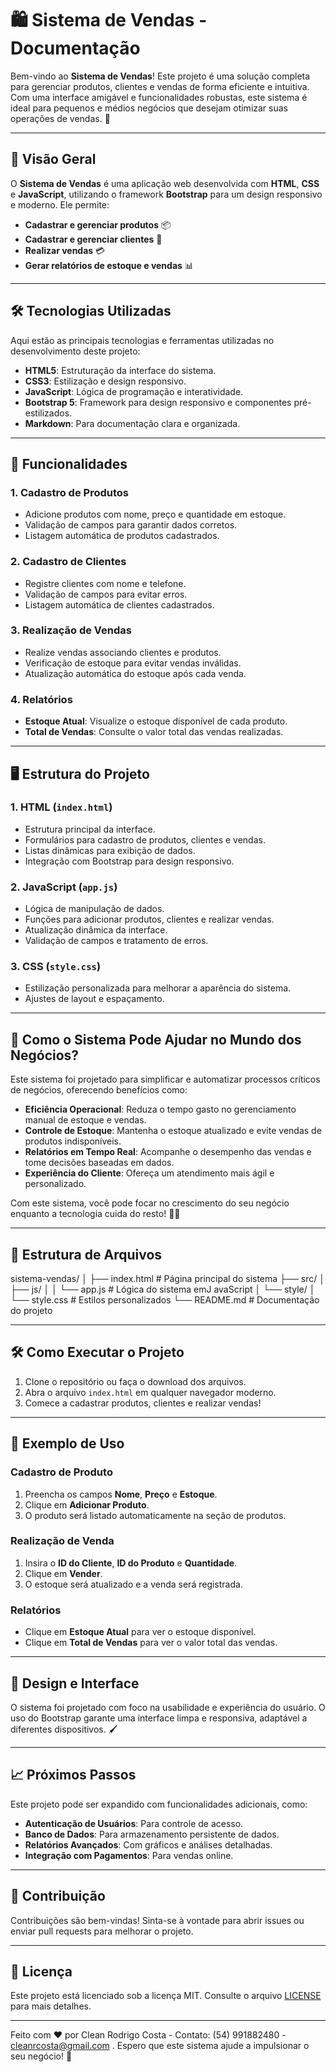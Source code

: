 # 🛍️ Sistema de Vendas - Documentação

Bem-vindo ao **Sistema de Vendas**! Este projeto é uma solução completa para gerenciar produtos, clientes e vendas de forma eficiente e intuitiva. Com uma interface amigável e funcionalidades robustas, este sistema é ideal para pequenos e médios negócios que desejam otimizar suas operações de vendas. 🚀

---

## 📌 Visão Geral

O **Sistema de Vendas** é uma aplicação web desenvolvida com **HTML**, **CSS** e **JavaScript**, utilizando o framework **Bootstrap** para um design responsivo e moderno. Ele permite:

- **Cadastrar e gerenciar produtos** 📦
- **Cadastrar e gerenciar clientes** 👥
- **Realizar vendas** 💳
- **Gerar relatórios de estoque e vendas** 📊

---

## 🛠️ Tecnologias Utilizadas

Aqui estão as principais tecnologias e ferramentas utilizadas no desenvolvimento deste projeto:

- **HTML5**: Estruturação da interface do sistema.
- **CSS3**: Estilização e design responsivo.
- **JavaScript**: Lógica de programação e interatividade.
- **Bootstrap 5**: Framework para design responsivo e componentes pré-estilizados.
- **Markdown**: Para documentação clara e organizada.

---

## 🎯 Funcionalidades

### 1. **Cadastro de Produtos**
   - Adicione produtos com nome, preço e quantidade em estoque.
   - Validação de campos para garantir dados corretos.
   - Listagem automática de produtos cadastrados.

### 2. **Cadastro de Clientes**
   - Registre clientes com nome e telefone.
   - Validação de campos para evitar erros.
   - Listagem automática de clientes cadastrados.

### 3. **Realização de Vendas**
   - Realize vendas associando clientes e produtos.
   - Verificação de estoque para evitar vendas inválidas.
   - Atualização automática do estoque após cada venda.

### 4. **Relatórios**
   - **Estoque Atual**: Visualize o estoque disponível de cada produto.
   - **Total de Vendas**: Consulte o valor total das vendas realizadas.

---

## 🖥️ Estrutura do Projeto

### 1. **HTML (`index.html`)**
   - Estrutura principal da interface.
   - Formulários para cadastro de produtos, clientes e vendas.
   - Listas dinâmicas para exibição de dados.
   - Integração com Bootstrap para design responsivo.

### 2. **JavaScript (`app.js`)**
   - Lógica de manipulação de dados.
   - Funções para adicionar produtos, clientes e realizar vendas.
   - Atualização dinâmica da interface.
   - Validação de campos e tratamento de erros.

### 3. **CSS (`style.css`)**
   - Estilização personalizada para melhorar a aparência do sistema.
   - Ajustes de layout e espaçamento.

---

## 🚀 Como o Sistema Pode Ajudar no Mundo dos Negócios?

Este sistema foi projetado para simplificar e automatizar processos críticos de negócios, oferecendo benefícios como:

- **Eficiência Operacional**: Reduza o tempo gasto no gerenciamento manual de estoque e vendas.
- **Controle de Estoque**: Mantenha o estoque atualizado e evite vendas de produtos indisponíveis.
- **Relatórios em Tempo Real**: Acompanhe o desempenho das vendas e tome decisões baseadas em dados.
- **Experiência do Cliente**: Ofereça um atendimento mais ágil e personalizado.

Com este sistema, você pode focar no crescimento do seu negócio enquanto a tecnologia cuida do resto! 💼✨

---

## 📂 Estrutura de Arquivos
sistema-vendas/
│
├── index.html # Página principal do sistema
├── src/
│ ├── js/
│ │ └── app.js # Lógica do sistema emJ avaScript
│ └── style/
│ └── style.css # Estilos personalizados
└── README.md # Documentação do projeto


---

## 🛠️ Como Executar o Projeto

1. Clone o repositório ou faça o download dos arquivos.
2. Abra o arquivo `index.html` em qualquer navegador moderno.
3. Comece a cadastrar produtos, clientes e realizar vendas!

---

## 📝 Exemplo de Uso

### Cadastro de Produto
1. Preencha os campos **Nome**, **Preço** e **Estoque**.
2. Clique em **Adicionar Produto**.
3. O produto será listado automaticamente na seção de produtos.

### Realização de Venda
1. Insira o **ID do Cliente**, **ID do Produto** e **Quantidade**.
2. Clique em **Vender**.
3. O estoque será atualizado e a venda será registrada.

### Relatórios
- Clique em **Estoque Atual** para ver o estoque disponível.
- Clique em **Total de Vendas** para ver o valor total das vendas.

---

## 🎨 Design e Interface

O sistema foi projetado com foco na usabilidade e experiência do usuário. O uso do Bootstrap garante uma interface limpa e responsiva, adaptável a diferentes dispositivos. 🖌️

---

## 📈 Próximos Passos

Este projeto pode ser expandido com funcionalidades adicionais, como:

- **Autenticação de Usuários**: Para controle de acesso.
- **Banco de Dados**: Para armazenamento persistente de dados.
- **Relatórios Avançados**: Com gráficos e análises detalhadas.
- **Integração com Pagamentos**: Para vendas online.

---

## 🤝 Contribuição

Contribuições são bem-vindas! Sinta-se à vontade para abrir issues ou enviar pull requests para melhorar o projeto.

---

## 📄 Licença

Este projeto está licenciado sob a licença MIT. Consulte o arquivo [LICENSE](LICENSE) para mais detalhes.

---

Feito com ❤️ por Clean Rodrigo Costa - Contato: (54) 991882480 - cleanrcosta@gmail.com . Espero que este sistema ajude a impulsionar o seu negócio! 🚀


